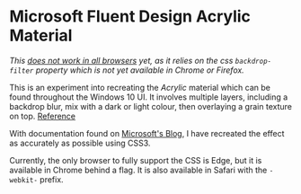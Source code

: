 # Microsoft Fluent Design Acrylic Material

_This [does not work in all browsers](https://caniuse.com/#feat=css-backdrop-filter) yet, as it relies on the css `backdrop-filter` property which is not yet available in Chrome or Firefox._

This is an experiment into recreating the _Acrylic_ material which can be found throughout the Windows 10 UI.
It involves multiple layers, including a backdrop blur, mix with a dark or light colour, then overlaying a grain texture on top. [Reference](https://docs.microsoft.com/en-us/windows/uwp/design/style/images/acrylicrecipe_diagram.jpg)

With documentation found on [Microsoft's Blog](https://docs.microsoft.com/en-us/windows/uwp/design/style/acrylic), I have recreated the effect as accurately as possible using CSS3.

Currently, the only browser to fully support the CSS is Edge, but it is available in Chrome behind a flag. It is also available in Safari with the `-webkit-` prefix.
